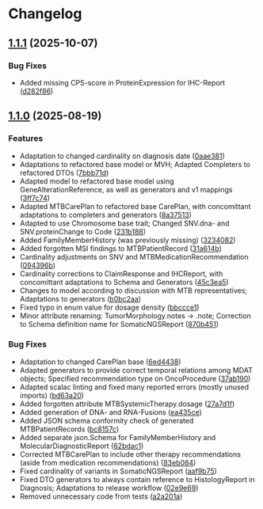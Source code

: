 # Changelog

## [1.1.1](https://github.com/dnpm-dip/mtb-model/compare/mtb-dto-model-v1.1.0...mtb-dto-model-v1.1.1) (2025-10-07)


### Bug Fixes

* Added missing CPS-score in ProteinExpression for IHC-Report ([d282f86](https://github.com/dnpm-dip/mtb-model/commit/d282f868e9d5981b40a8e6c6697919e3d6834568))

## [1.1.0](https://github.com/dnpm-dip/mtb-model/compare/mtb-dto-model-v1.0.0...mtb-dto-model-v1.1.0) (2025-08-19)


### Features

* Adaptation to changed cardinality on diagnosis date ([0aae381](https://github.com/dnpm-dip/mtb-model/commit/0aae3812afe598a247466536fb9e966a2ff2c6da))
* Adaptations to refactored base model or MVH; Adapted Completers to refactored DTOs ([7bbb71d](https://github.com/dnpm-dip/mtb-model/commit/7bbb71d321d75db0eacda1f9a9a657eb3aa660a2))
* Adapted model to refactored base model using GeneAlterationReference, as well as generators and v1 mappings ([3ff7c74](https://github.com/dnpm-dip/mtb-model/commit/3ff7c74a033d0b2879143e3db68635a8f3ed0f02))
* Adapted MTBCarePlan to refactored base CarePlan, with concomittant adaptations to completers and generators ([8a37513](https://github.com/dnpm-dip/mtb-model/commit/8a37513a41d257c3d5ef1f2ca62170c4e1b23537))
* Adapted to use Chromosome base trait; Changed SNV.dna- and SNV.proteinChange to Code ([231b188](https://github.com/dnpm-dip/mtb-model/commit/231b188a8467de50927d7d950310b425c675f17f))
* Added FamilyMemberHistory (was previously missing) ([3234082](https://github.com/dnpm-dip/mtb-model/commit/3234082af1faf40d6b2faa67f8afcef95d2a5a3b))
* Added forgotten MSI findings to MTBPatientRecord ([31a614b](https://github.com/dnpm-dip/mtb-model/commit/31a614bc011d4ea33b39ab307fdfeae13f8a5138))
* Cardinality adjustments on SNV and MTBMedicationRecommendation ([094396b](https://github.com/dnpm-dip/mtb-model/commit/094396b4841bff4046b170fc56e025e97a01c747))
* Cardinality corrections to ClaimResponse and IHCReport, with concomittant adaptations to Schema and Generators ([45c3ea5](https://github.com/dnpm-dip/mtb-model/commit/45c3ea5164d4455f7c2aed94b5cba6ba88b7c66d))
* Changes to model according to discussion with MTB representatives; Adaptations to generators ([b0bc2aa](https://github.com/dnpm-dip/mtb-model/commit/b0bc2aaa29cada12746e6bce9b84973c4c270043))
* Fixed typo in enum value for dosage density ([bbccce1](https://github.com/dnpm-dip/mtb-model/commit/bbccce133983af943c5867a1ad3fa79cb05994da))
* Minor attribute renaming: TumorMorphology.notes -&gt; .note; Correction to Schema definition name for SomaticNGSReport ([870b451](https://github.com/dnpm-dip/mtb-model/commit/870b45145bf852c6d74ff755badcc0ff87a276e7))


### Bug Fixes

* Adaptation to changed CarePlan base ([6ed4438](https://github.com/dnpm-dip/mtb-model/commit/6ed4438ad74584c481620c8031a110368e51b204))
* Adapted generators to provide correct temporal relations among MDAT objects; Specified recommendation type on OncoProcedure ([37ab190](https://github.com/dnpm-dip/mtb-model/commit/37ab19041ea1f1db1afda410a4bdb5f2cde1e92c))
* Adapted scalac linting and fixed many reported errors (mostly unused imports) ([bd63a20](https://github.com/dnpm-dip/mtb-model/commit/bd63a20a385b02ed13a714f34e4d6e78f2ae1ce4))
* Added forgotten attribute MTBSystemicTherapy.dosage ([27a7d1f](https://github.com/dnpm-dip/mtb-model/commit/27a7d1f7086983fdda256df5fc191d4b54201a30))
* Added generation of DNA- and RNA-Fusions ([ea435ce](https://github.com/dnpm-dip/mtb-model/commit/ea435ce9be9f43e2cacc4879cf8418124e7f9d43))
* Added JSON schema conformity check of generated MTBPatientRecords ([bc8157c](https://github.com/dnpm-dip/mtb-model/commit/bc8157c1e2f2284e8c4e15d1f5b60445a6085ff8))
* Added separate json.Schema for FamilyMemberHistory and MolecularDiagnosticReport ([62bdac1](https://github.com/dnpm-dip/mtb-model/commit/62bdac1ceeeeee14fc12bfb733d9e6dcf96613ef))
* Corrected MTBCarePlan to include other therapy recommendations (aside from medication recommendations) ([83eb084](https://github.com/dnpm-dip/mtb-model/commit/83eb084c981517a7db77897f25c4bfdb537dc1a0))
* Fixed cardinality of variants in SomaticNGSReport ([aaf9b75](https://github.com/dnpm-dip/mtb-model/commit/aaf9b75838d8d2fd48ace82388d324580da48c46))
* Fixed DTO generators to always contain reference to HistologyReport in Diagnosis; Adaptations to release workflow ([02e9e69](https://github.com/dnpm-dip/mtb-model/commit/02e9e69de7144834fbb19c8a64ac427c6400b4c2))
* Removed unnecessary code from tests ([a2a201a](https://github.com/dnpm-dip/mtb-model/commit/a2a201a2f5a499e7d4752ab2c456a0ef93ccf7bb))
